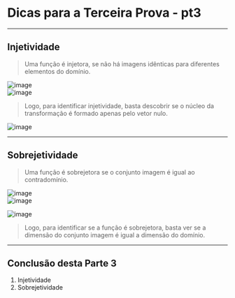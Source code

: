 # Dicas para a Terceira Prova - pt3

---
## Injetividade

> Uma função é injetora, se não há imagens idênticas para diferentes elementos do domínio.

![image](https://github.com/user-attachments/assets/d8ddd1c9-18e2-489d-8b52-98e983fe9896)<br>
![image](https://github.com/user-attachments/assets/e680c99a-5e6f-4772-a8ee-e67997cbd05b)

> Logo, para identificar injetividade, basta descobrir se o núcleo da transformação é formado apenas pelo vetor nulo.

![image](https://github.com/user-attachments/assets/b4b67588-8ff1-44d7-9a98-6f90b043cc85)<br>

---
## Sobrejetividade

> Uma função é sobrejetora se o conjunto imagem é igual ao contradomínio.

![image](https://github.com/user-attachments/assets/dc0d5678-0130-4716-bc12-d8881a60f6f2)<br>
![image](https://github.com/user-attachments/assets/d614b87f-d312-486e-aad1-9be419876941)

![image](https://github.com/user-attachments/assets/ce135e2c-909f-46d3-b75b-84e7a1a3e28f)

> Logo, para identificar se a função é sobrejetora, basta ver se a dimensão do conjunto imagem é igual a dimensão do domínio.

---
## Conclusão desta Parte 3

1. Injetividade
2. Sobrejetividade
